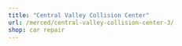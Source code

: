 ```yaml
---
title: "Central Valley Collision Center"
url: /merced/central-valley-collision-center-3/
shop: car repair
---
```


